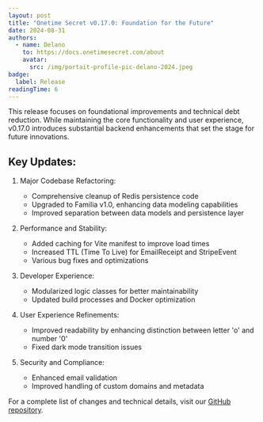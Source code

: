 ```yaml
---
layout: post
title: "Onetime Secret v0.17.0: Foundation for the Future"
date: 2024-08-31
authors:
  - name: Delano
    to: https://docs.onetimesecret.com/about
    avatar:
      src: /img/portait-profile-pic-delano-2024.jpeg
badge:
  label: Release
readingTime: 6
---
```


This release focuses on foundational improvements and technical debt reduction. While maintaining the core functionality and user experience, v0.17.0 introduces substantial backend enhancements that set the stage for future innovations.

## Key Updates:

1. Major Codebase Refactoring:
   - Comprehensive cleanup of Redis persistence code
   - Upgraded to Familia v1.0, enhancing data modeling capabilities
   - Improved separation between data models and persistence layer

2. Performance and Stability:
   - Added caching for Vite manifest to improve load times
   - Increased TTL (Time To Live) for EmailReceipt and StripeEvent
   - Various bug fixes and optimizations

3. Developer Experience:
   - Modularized logic classes for better maintainability
   - Updated build processes and Docker optimization

4. User Experience Refinements:
   - Improved readability by enhancing distinction between letter 'o' and number '0'
   - Fixed dark mode transition issues

5. Security and Compliance:
   - Enhanced email validation
   - Improved handling of custom domains and metadata


For a complete list of changes and technical details, visit our [GitHub repository](https://github.com/onetimesecret/onetimesecret/releases/tag/v0.17.0).
